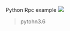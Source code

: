 Python Rpc example
[![](https://travis-ci.com/reggiepy/rpc_example.svg?branch=main&status=passed)](https://travis-ci.com/reggiepy/rpc_example.svg?branch=main&status=passed)

> pytohn3.6

